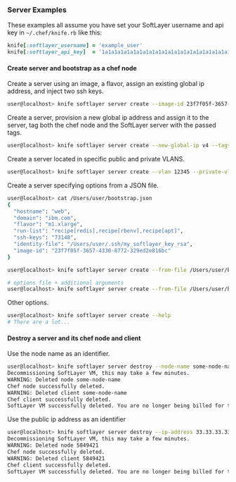 ### Server Examples

These examples all assume you have set your SoftLayer username and api key in `~/.chef/knife.rb` like this:

```ruby
knife[:softlayer_username] = 'example_user'
knife[:softlayer_api_key]  = '1a1a1a1a1a1a1a1a1a1a1a1a1a1a1a1a1a1a1a1a1a1a1a1a1a1a1a1a1a1a1a1a'
```
  
#### Create server and bootstrap as a chef node

Create a server using an image, a flavor, assign an existing global ip address, and inject two ssh keys.

```sh
user@localhost> knife softlayer server create --image-id 23f7f05f-3657-4330-8772-329ed2e816bc --assign-global-ip 108.168.254.41 --ssh-keys 12345 23456 --hostname web --domain ibm.com --flavor m1.tiny --run-list 'recipe[redis],recipe[rbenv],recipe[apt]' -i /Users/user/.ssh/my_private_key_rsa  
```

Create a server, provision a new global ip address and assign it to the server, tag both the chef node and the SoftLayer server with the passed tags. 

```sh
user@localhost> knife softlayer server create --new-global-ip v4 --tags job=task,private=true --hostname web --domain ibm.com --flavor m1.tiny --run-list 'recipe[redis],recipe[rbenv],recipe[apt]' --ssh-keys 12345 -i /Users/user/.ssh/my_private_key_rsa
```

Create a server located in specific public and private VLANS.

```sh
user@localhost> knife softlayer server create --vlan 12345 --private-vlan 23456 --hostname web --domain ibm.com --flavor m1.tiny --run-list 'recipe[redis],recipe[rbenv],recipe[apt]' --ssh-keys 12345 -i /Users/user/.ssh/my_private_key_rsa --new-global-ip v4 --tags job=task,private=true
```

Create a server specifying options from a JSON file.

```sh
user@localhost> cat /Users/user/bootstrap.json
{
  "hostname": "web",
  "domain": "ibm.com",
  "flavor": "m1.xlarge",
  "run-list": "recipe[redis],recipe[rbenv],recipe[apt]",
  "ssh-keys": "73148",
  "identity-file": "/Users/user/.ssh/my_softlayer_key_rsa",
  "image-id": "23f7f05f-3657-4330-8772-329ed2e816bc"
}

user@localhost> knife softlayer server create --from-file /Users/user/bootstrap.json

# options file + additional arguments
user@localhost> knife softlayer server create --from-file /Users/user/bootstrap.json --tags job=task,private=true
```

Other options.

```sh
user@localhost> knife softlayer server create --help
# There are a lot...
```

#### Destroy a server and its chef node and client

Use the node name as an identifier.

```sh
user@localhost> knife softlayer server destroy --node-name some-node-name
Decommissioning SoftLayer VM, this may take a few minutes.
WARNING: Deleted node some-node-name
Chef node successfully deleted.
WARNING: Deleted client some-node-name
Chef client successfully deleted.
SoftLayer VM successfully deleted. You are no longer being billed for this instance.
```

Use the public ip address as an identifier 

```sh
user@localhost> knife softlayer server destroy --ip-address 33.33.33.33
Decommissioning SoftLayer VM, this may take a few minutes.
WARNING: Deleted node 5849421
Chef node successfully deleted.
WARNING: Deleted client 5849421
Chef client successfully deleted.
SoftLayer VM successfully deleted. You are no longer being billed for this instance.
```